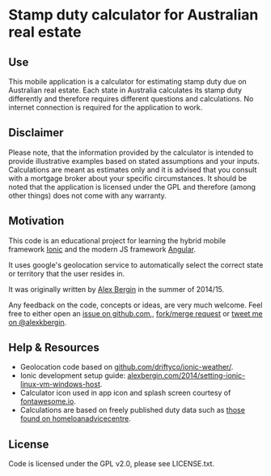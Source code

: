 # Stamp duty calculator for Australian real estate

## Use
This mobile application is a calculator for estimating stamp duty due on Australian real estate. Each state in Australia calculates its stamp duty differently and therefore requires different questions and calculations. No internet connection is required for the application to work.

## Disclaimer
Please note, that the information provided by the calculator is intended to provide illustrative examples based on stated assumptions and your inputs. Calculations are meant as estimates only and it is advised that you consult with a mortgage broker about your specific circumstances. It should be noted that the application is licensed under the GPL and therefore (among other things) does not come with any warranty.

## Motivation

This code is an educational project for learning the hybrid mobile framework [Ionic](http://ionicframework.com) and the modern JS framework [Angular](http://angularjs.org).

It uses google's geolocation service to automatically select the correct state or territory that the user resides in.

It was originally written by [Alex Bergin](http://alexbergin.com) in the summer of 2014/15.

Any feedback on the code, concepts or ideas, are very much welcome. Feel free to either open an [issue on github.com,](https://github.com/alexkb/sdc/issues), [fork/merge request](https://github.com/alexkb/sdc/fork) or [tweet me on @alexkbergin](https://twitter.com/alexbergin).

## Help & Resources

 * Geolocation code based on [github.com/driftyco/ionic-weather/](https://github.com/driftyco/ionic-weather/).
 * Ionic development setup guide: [alexbergin.com/2014/setting-ionic-linux-vm-windows-host](http://alexbergin.com/2014/setting-ionic-linux-vm-windows-host).
 * Calculator icon used in app icon and splash screen courtesy of [fontawesome.io](http://fortawesome.github.io/Font-Awesome/).
 * Calculations are based on freely published duty data such as [those found on homeloanadvicecentre](http://www.homeloanadvicecentre.com.au/tools/fhogandstampduty.php).

## License

Code is licensed under the GPL v2.0, please see LICENSE.txt.

